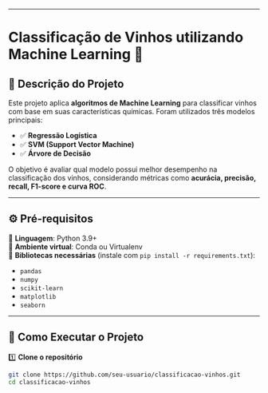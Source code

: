 
---
# **Classificação de Vinhos utilizando Machine Learning** 🍷  

## 📌 **Descrição do Projeto**  
Este projeto aplica **algoritmos de Machine Learning** para classificar vinhos com base em suas características químicas. Foram utilizados três modelos principais:  

- ✅ **Regressão Logística**  
- ✅ **SVM (Support Vector Machine)**  
- ✅ **Árvore de Decisão**  

O objetivo é avaliar qual modelo possui melhor desempenho na classificação dos vinhos, considerando métricas como **acurácia, precisão, recall, F1-score e curva ROC**.  

---

## ⚙ **Pré-requisitos**  

📌 **Linguagem**: Python 3.9+  
📌 **Ambiente virtual**: Conda ou Virtualenv  
📌 **Bibliotecas necessárias** (instale com `pip install -r requirements.txt`):  

- `pandas`  
- `numpy`  
- `scikit-learn`  
- `matplotlib`  
- `seaborn`  

---

## 🚀 **Como Executar o Projeto**  

1️⃣ **Clone o repositório**  
```bash
git clone https://github.com/seu-usuario/classificacao-vinhos.git
cd classificacao-vinhos
